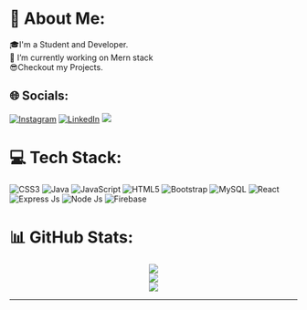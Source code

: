 # 💫 About Me:
🎓I'm a Student and Developer.<br>🌱 I’m currently working on Mern stack <br>😎Checkout my Projects.


## 🌐 Socials:
 [![Instagram](https://img.shields.io/badge/Instagram-%23E4405F.svg?logo=Instagram&logoColor=white)](https://instagram.com/_abhii__019) 
 [![LinkedIn](https://img.shields.io/badge/LinkedIn-%230077B5.svg?logo=linkedin&logoColor=white)](https://www.linkedin.com/in/abhishek-yergude-878701243) 
 [![](https://visitcount.itsvg.in/api?id=abhii019&icon=0&color=0)](https://visitcount.itsvg.in)

# 💻 Tech Stack:

 ![CSS3](https://img.shields.io/badge/css3-%231572B6.svg?style=for-the-badge&logo=css3&logoColor=white) 
 ![Java](https://img.shields.io/badge/java-%23ED8B00.svg?style=for-the-badge&logo=java&logoColor=white) 
 ![JavaScript](https://img.shields.io/badge/javascript-%23323330.svg?style=for-the-badge&logo=javascript&logoColor=%23F7DF1E) 
 ![HTML5](https://img.shields.io/badge/html5-%23E34F26.svg?style=for-the-badge&logo=html5&logoColor=white) 
 ![Bootstrap](https://img.shields.io/badge/bootstrap-%23563D7C.svg?style=for-the-badge&logo=bootstrap&logoColor=white) 
 ![MySQL](https://img.shields.io/badge/mysql-%2300f.svg?style=for-the-badge&logo=mysql&logoColor=white)
 ![React](https://img.shields.io/badge/React-%2300f.svg?style=for-the-badge&logo=react&logoColor=white&logoColor=%23F7DF1E)
  ![Express Js](https://img.shields.io/badge/css3-%231572B6.svg?style=for-the-badge&logo=expressjs&logoColor=white) 
   ![Node Js](https://img.shields.io/badge/javascript-%23323330.svg?style=for-the-badge&logo=nodejs&logoColor=%23F7DF1E)
    ![Firebase](https://img.shields.io/badge/bootstrap-%23563D7C.svg?style=for-the-badge&logo=firebase&logoColor=white) 
# 📊 GitHub Stats:
<div align="center">
 
![](https://github-readme-stats.vercel.app/api?username=abhii019&theme=dark&hide_border=false&include_all_commits=false&count_private=false)<br/>
![](https://github-readme-streak-stats.herokuapp.com/?user=abhii019&theme=dark&hide_border=false)<br/>
![](https://github-readme-stats.vercel.app/api/top-langs/?username=abhii019&theme=dark&hide_border=false&include_all_commits=false&count_private=false&layout=compact)
</div>

---

<!-- Proudly created with GPRM ( https://gprm.itsvg.in ) -->
